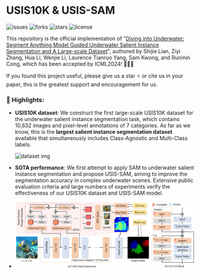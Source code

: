 # USIS10K & USIS-SAM
![issues](https://img.shields.io/github/issues/LiamLian0727/USIS10K)
![forks](https://img.shields.io/github/forks/LiamLian0727/USIS10K)
![stars](https://img.shields.io/github/stars/LiamLian0727/USIS10K)
![license](https://img.shields.io/github/license/LiamLian0727/USIS10K)

This repository is the official implementation of "[Diving into Underwater: Segment Anything Model Guided Underwater Salient Instance Segmentation and A Large-scale Dataset]()", authored by Shijie Lian, Ziyi Zhang, Hua Li, Wenjie Li, Laurence Tianruo Yang, Sam Kwong, and Runmin Cong, which has been accepted by ICML2024! 🎉🎉🎉

If you found this project useful, please give us a star ⭐️ or cite us in your paper, this is the greatest support and encouragement for us.

### :rocket: Highlights:
- **USIS10K dataset**: We construct the first large-scale USIS10K dataset for the underwater salient instance segmentation task, which contains 10,632 images and pixel-level annotations of 7 categories. As far as we know, this is the **largest salient instance segmentation dataset** available that simultaneously includes Class-Agnostic and Multi-Class labels.
  
  ![dataset img](figs/usis_dataset.png)
- **SOTA performance**: We first attempt to apply SAM to underwater salient instance segmentation and propose USIS-SAM, aiming to improve the segmentation accuracy in complex underwater scenes. Extensive public evaluation criteria and large numbers of experiments verify the effectiveness of our USIS10K dataset and USIS-SAM model.
- 
  ![framework_img](figs/framework.png)
